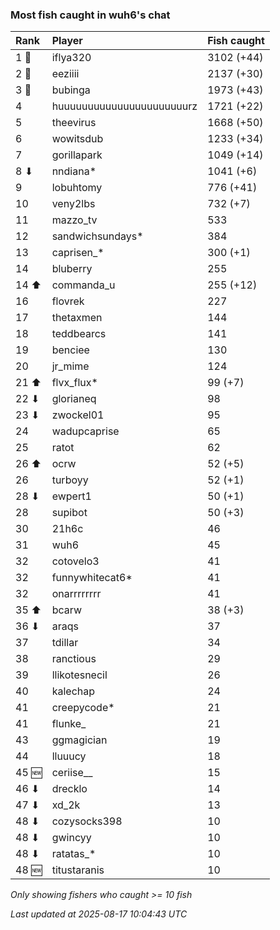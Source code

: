 ### Most fish caught in wuh6's chat

| Rank  | Player                    | Fish caught |
|:------|:--------------------------|:------------|
| 1 🥇  | iflya320                  | 3102 (+44)  |
| 2 🥈  | eeziiii                   | 2137 (+30)  |
| 3 🥉  | bubinga                   | 1973 (+43)  |
| 4     | huuuuuuuuuuuuuuuuuuuuuurz | 1721 (+22)  |
| 5     | theevirus                 | 1668 (+50)  |
| 6     | wowitsdub                 | 1233 (+34)  |
| 7     | gorillapark               | 1049 (+14)  |
| 8 ⬇   | nndiana*                  | 1041 (+6)   |
| 9     | lobuhtomy                 | 776 (+41)   |
| 10    | veny2lbs                  | 732 (+7)    |
| 11    | mazzo_tv                  | 533         |
| 12    | sandwichsundays*          | 384         |
| 13    | caprisen_*                | 300 (+1)    |
| 14    | bluberry                  | 255         |
| 14 ⬆  | commanda_u                | 255 (+12)   |
| 16    | flovrek                   | 227         |
| 17    | thetaxmen                 | 144         |
| 18    | teddbearcs                | 141         |
| 19    | benciee                   | 130         |
| 20    | jr_mime                   | 124         |
| 21 ⬆  | flvx_flux*                | 99 (+7)     |
| 22 ⬇  | glorianeq                 | 98          |
| 23 ⬇  | zwockel01                 | 95          |
| 24    | wadupcaprise              | 65          |
| 25    | ratot                     | 62          |
| 26 ⬆  | ocrw                      | 52 (+5)     |
| 26    | turboyy                   | 52 (+1)     |
| 28 ⬇  | ewpert1                   | 50 (+1)     |
| 28    | supibot                   | 50 (+3)     |
| 30    | 21h6c                     | 46          |
| 31    | wuh6                      | 45          |
| 32    | cotovelo3                 | 41          |
| 32    | funnywhitecat6*           | 41          |
| 32    | onarrrrrrrr               | 41          |
| 35 ⬆  | bcarw                     | 38 (+3)     |
| 36 ⬇  | araqs                     | 37          |
| 37    | tdillar                   | 34          |
| 38    | ranctious                 | 29          |
| 39    | llikotesnecil             | 26          |
| 40    | kalechap                  | 24          |
| 41    | creepycode*               | 21          |
| 41    | flunke_                   | 21          |
| 43    | ggmagician                | 19          |
| 44    | lluuucy                   | 18          |
| 45 🆕 | ceriise__                 | 15          |
| 46 ⬇  | drecklo                   | 14          |
| 47 ⬇  | xd_2k                     | 13          |
| 48 ⬇  | cozysocks398              | 10          |
| 48 ⬇  | gwincyy                   | 10          |
| 48 ⬇  | ratatas_*                 | 10          |
| 48 🆕 | titustaranis              | 10          |

_Only showing fishers who caught >= 10 fish_

_Last updated at 2025-08-17 10:04:43 UTC_